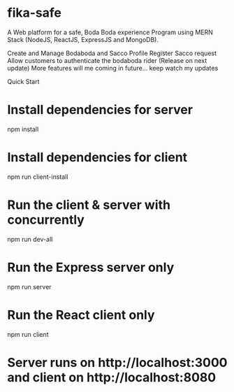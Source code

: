 # fika-safe
A Web platform for a safe, Boda Boda experience
 Program using MERN Stack (NodeJS, ReactJS, ExpressJS and MongoDB).

Create and Manage Bodaboda and Sacco Profile
Register Sacco request
Allow customers to authenticate the bodaboda rider  (Release on next update)
More features will me coming in future... keep watch my updates

Quick Start
# Install dependencies for server
npm install

# Install dependencies for client
npm run client-install

# Run the client & server with concurrently
npm run dev-all

# Run the Express server only
npm run server

# Run the React client only
npm run client

# Server runs on http://localhost:3000 and client on http://localhost:8080
